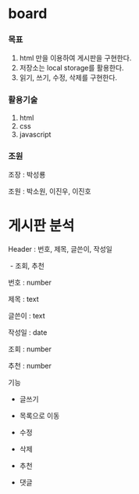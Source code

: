 # board
### 목표

1. html 만을 이용하여 게시판을 구현한다.
2. 저장소는 local storage를 활용한다.
3. 읽기, 쓰기, 수정, 삭제를 구현한다.



### 활용기술

1. html
2. css
3. javascript



### 조원

조장 : 박성룡

조원 : 박소원, 이진우, 이진호



# 게시판 분석

Header : 번호, 제목, 글쓴이, 작성일

​        \- 조회, 추천



번호 : number

제목 : text

글쓴이 : text

작성일 : date

조회 : number

추천 : number





기능

- 글쓰기
- 목록으로 이동
- 수정
- 삭제



- 추천
- 댓글 
